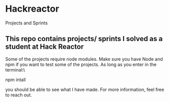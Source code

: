 # Hackreactor

Projects and Sprints

## This repo contains projects/ sprints I solved as a student at Hack Reactor

Some of the projects require node modules. Make sure you have Node and npm if you want to test some of the projects. As long as you enter in the terminal:\

npm intall

you should be able to see what I have made. For more information, feel free to reach out.
